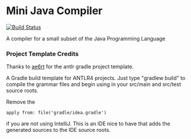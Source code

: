 # Mini Java Compiler

[![Build Status](https://travis-ci.org/rockwotj/mjc.svg?branch=master)](https://travis-ci.org/rockwotj/mjc)

A compiler for a small subset of the Java Programming Language


### Project Template Credits

Thanks to [ae6rt](https://github.com/ae6rt/gradle-antlr4-template) for 
the antlr gradle project template.

A Gradle build template for ANTLR4 projects.  Just type "gradlew
build" to compile the grammar files and begin using in your src/main
and src/test source roots.

Remove the 

	apply from: file('gradle/idea.gradle')

if you are not using IntelliJ.  This is an IDE nice to have that
adds the generated sources to the IDE source roots.